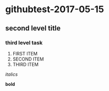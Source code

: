 # githubtest-2017-05-15

## second level title 


### third level task
1. FIRST ITEM 
2. SECOND ITEM 
2. THIRD ITEM 

*italics*

**bold** 

